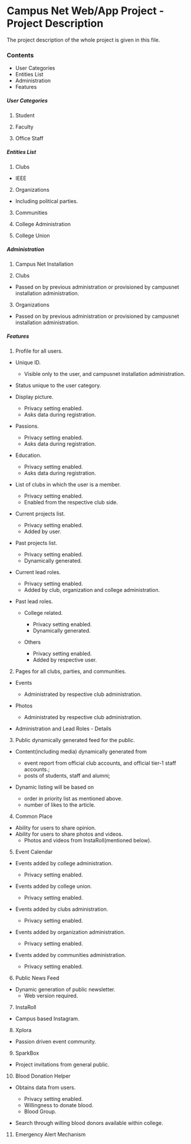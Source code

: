 # Campus Net Web/App Project - Project Description
The project description of the whole project is given in this file.

### Contents
* User Categories
* Entities List
* Administration
* Features

##### User Categories

1. Student

2. Faculty

3. Office Staff

##### Entities List

1. Clubs

  * IEEE

2. Organizations

  * Including political parties.

3. Communities

4. College Administration

5. College Union

##### Administration

1. Campus Net Installation

2. Clubs
  * Passed on by previous administration or provisioned by campusnet installation administration.

3. Organizations
  * Passed on by previous administration or provisioned by campusnet installation administration.

##### Features

1. Profile for all users.

  * Unique ID.
    * Visible only to the user, and campusnet installation administration.

  * Status unique to the user category.

  * Display picture.
    * Privacy setting enabled.
    * Asks data during registration.

  * Passions.
    * Privacy setting enabled.
    * Asks data during registration.

  * Education.
    * Privacy setting enabled.
    * Asks data during registration.

  * List of clubs in which the user is a member.
    * Privacy setting enabled.
    * Enabled from the respective club side.

  * Current projects list.
    * Privacy setting enabled.
    * Added by user.

  * Past projects list.
    * Privacy setting enabled.
    * Dynamically generated.

  * Current lead roles.
    * Privacy setting enabled.
    * Added by club, organization and college administration.

  * Past lead roles.
    * College related.
      * Privacy setting enabled.
      * Dynamically generated.

    * Others
      * Privacy setting enabled.
      * Added by respective user.

2. Pages for all clubs, parties, and communities.

  * Events
    * Administrated by respective club administration.

  * Photos
    * Administrated by respective club administration.

  * Administration and Lead Roles - Details

3. Public dynamically generated feed for the public.

  * Content(including media) dynamically generated from
    * event report from official club accounts, and official tier-1 staff accounts.;
    * posts of students, staff and alumni;

  * Dynamic listing will be based on
    * order in priority list as mentioned above.
    * number of likes to the article.

4. Common Place

  * Ability for users to share opinion.
  * Ability for users to share photos and videos.
    * Photos and videos from InstaRoll(mentioned below).

5. Event Calendar

  * Events added by college administration.
    * Privacy setting enabled.

  * Events added by college union.
    * Privacy setting enabled.

  * Events added by clubs administration.
    * Privacy setting enabled.

  * Events added by organization administration.
    * Privacy setting enabled.

  * Events added by communities administration.
    * Privacy setting enabled.

6. Public News Feed

  * Dynamic generation of public newsletter.
    * Web version required.

7. InstaRoll

  * Campus based Instagram.

8. Xplora

  * Passion driven event community.

9. SparkBox

  * Project invitations from general public.

10. Blood Donation Helper

  * Obtains data from users.
    * Privacy setting enabled.
    * Willingness to donate blood.
    * Blood Group.

  * Search through willing blood donors available within college.  

11. Emergency Alert Mechanism
